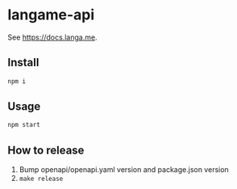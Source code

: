 # langame-api

See https://docs.langa.me.

## Install

```bash
npm i
```

## Usage

```bash
npm start
```

## How to release

1. Bump openapi/openapi.yaml version and package.json version
2. `make release`
